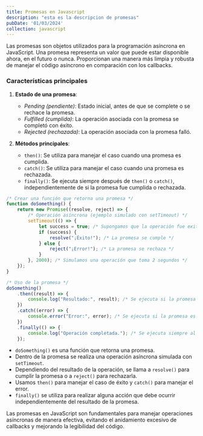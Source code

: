 ```yaml
---
title: Promesas en Javascript
description: "esta es la descripcion de promesas"
pubDate: '01/03/2024'
collection: javascript
---
```


Las promesas son objetos utilizados para la programación asíncrona en JavaScript. Una promesa representa un valor que puede estar disponible ahora, en el futuro o nunca. Proporcionan una manera más limpia y robusta de manejar el código asíncrono en comparación con los callbacks.

### Características principales

1. **Estado de una promesa**: 

    * *Pending (pendiente)*: Estado inicial, antes de que se complete o se rechace la promesa.
    * *Fulfilled (cumplida)*: La operación asociada con la promesa se completó con éxito.
    * *Rejected (rechazada)*: La operación asociada con la promesa falló.

2. **Métodos principales**:

    * `then()`: Se utiliza para manejar el caso cuando una promesa es cumplida.
    * `catch()`: Se utiliza para manejar el caso cuando una promesa es rechazada.
    * `finally()`: Se ejecuta siempre después de `then()` o `catch()`, independientemente de si la promesa fue cumplida o rechazada.

```javascript
/* Crear una función que retorna una promesa */
function doSomething() {
    return new Promise((resolve, reject) => {
        /* Operación asíncrona (ejemplo simulado con setTimeout) */
        setTimeout(() => {
            let success = true; /* Supongamos que la operación fue exitosa */
            if (success) {
                resolve("¡Éxito!"); /* La promesa se cumple */
            } else {
                reject("¡Error!"); /* La promesa se rechaza */
            }
        }, 2000); /* Simulamos una operación que toma 2 segundos */
    });
}

/* Uso de la promesa */
doSomething()
    .then((result) => {
        console.log("Resultado:", result); /* Se ejecuta si la promesa se cumple */
    })
    .catch((error) => {
        console.error("Error:", error); /* Se ejecuta si la promesa es rechazada */
    })
    .finally(() => {
        console.log("Operación completada."); /* Se ejecuta siempre al final */
    });
```

* `doSomething()` es una función que retorna una promesa.
* Dentro de la promesa se realiza una operación asíncrona simulada con `setTimeout`.
* Dependiendo del resultado de la operación, se llama a `resolve()` para cumplir la promesa o a `reject()` para rechazarla.
* Usamos `then()` para manejar el caso de éxito y `catch()` para manejar el error.
* `finally()` se utiliza para realizar alguna acción que debe ocurrir independientemente del resultado de la promesa.

Las promesas en JavaScript son fundamentales para manejar operaciones asíncronas de manera efectiva, evitando el anidamiento excesivo de callbacks y mejorando la legibilidad del código.
